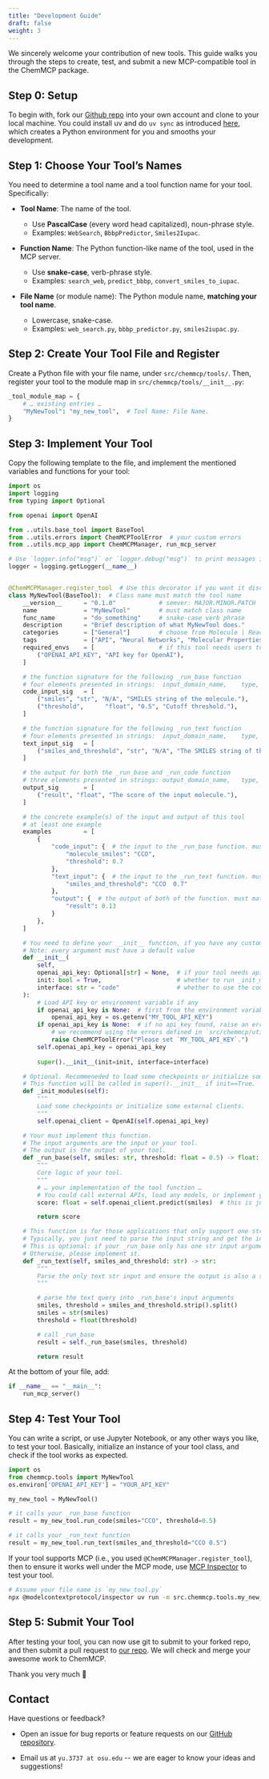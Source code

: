 ```yaml
---
title: "Development Guide"
draft: false
weight: 3
---
```




We sincerely welcome your contribution of new tools. This guide walks you through the steps to create, test, and submit a new MCP-compatible tool in the ChemMCP package.

## Step 0: Setup

To begin with, fork our [Github repo](https://github.com/OSU-NLP-Group/ChemMCP) into your own account and clone to your local machine. You could install uv and do `uv sync` as introduced [here](/get-started/#quick-setup), which creates a Python environment for you and smooths your development.

## Step 1: Choose Your Tool’s Names

You need to determine a tool name and a tool function name for your tool. Specifically:

- **Tool Name**: The name of the tool.

  - Use **PascalCase** (every word head capitalized), noun-phrase style. 
  - Examples: `WebSearch`, `BbbpPredictor`, `Smiles2Iupac`.

- **Function Name**: The Python function-like name of the tool, used in the MCP server.

  - Use **snake-case**, verb-phrase style.
  - Examples: `search_web`, `predict_bbbp`, `convert_smiles_to_iupac`.

- **File Name** (or module name): The Python module name, **matching your tool name**.
  - Lowercase, snake-case.
  - Examples: `web_search.py`, `bbbp_predictor.py`, `smiles2iupac.py`.

## Step 2: Create Your Tool File and Register

Create a Python file with your file name, under `src/chemmcp/tools/`. Then, register your tool to the module map in `src/chemmcp/tools/__init__.py`:

```python
_tool_module_map = {
    # … existing entries …
    "MyNewTool": "my_new_tool",  # Tool Name: File Name.
}
```

## Step 3: Implement Your Tool

Copy the following template to the file, and implement the mentioned variables and functions for your tool:

```python
import os
import logging
from typing import Optional

from openai import OpenAI

from ..utils.base_tool import BaseTool
from ..utils.errors import ChemMCPToolError  # your custom errors
from ..utils.mcp_app import ChemMCPManager, run_mcp_server

# Use `logger.info("msg")` or `logger.debug("msg")` to print messages if neceesary, instead of `print`.
logger = logging.getLogger(__name__)  


@ChemMCPManager.register_tool  # Use this decorator if you want it discoverable in MCP mode
class MyNewTool(BaseTool):  # Class name must match the tool name
    __version__      = "0.1.0"            # semver: MAJOR.MINOR.PATCH
    name             = "MyNewTool"        # must match class name
    func_name        = "do_something"     # snake-case verb phrase
    description      = "Brief description of what MyNewTool does."
    categories       = ["General"]        # choose from Molecule | Reaction | General
    tags             = ["API", "Neural Networks", "Molecular Properties", "LLMs"]  # keywords for this tool
    required_envs    = [                  # if this tool needs users to set API keys or any environment variables; otherwise, leave it an empty list
        ("OPENAI_API_KEY", "API key for OpenAI"),
    ]

    # the function signature for the following _run_base function
    # four elements presented in strings:  input_domain_name,    type,   default value ("N/A" if no default),   the description of this input
    code_input_sig   = [
        ("smiles", "str", "N/A", "SMILES string of the molecule."),
        ("threshold",      "float", "0.5", "Cutoff threshold."),
    ]

    # the function signature for the following _run_text function
    # four elements presented in strings:  input_domain_name,    type,   default value ("N/A" if no default),   the description of this input
    text_input_sig   = [
        ("smiles_and_threshold", "str", "N/A", "The SMILES string of the moledule and the cutoff threshold, separated by a space."),
    ]

    # the output for both the _run_base and _run_code function
    # three elements presented in strings: output_domain_name,   type,   the description of the output
    output_sig       = [
        ("result", "float", "The score of the input molecule."),
    ]

    # the concrete example(s) of the input and output of this tool
    # at least one example
    examples         = [
        {
            "code_input": {  # the input to the _run_base function. must match your defined `code_input_sig`
                "molecule_smiles": "CCO",
                "threshold": 0.7
            },
            "text_input": {  # the input to the _run_text function. must match your defined `text_input_sig`
                "smiles_and_threshold": "CCO  0.7"
            },
            "output": {  # the output of both of the function. must match your defined `output_sig`
                "result": 0.13
            }
        },
    ]

    # You need to define your __init__ function, if you have any customized settings for this tool
    # Note: every argument must have a default value
    def __init__(
        self,
        openai_api_key: Optional[str] = None,  # if your tool needs api_keys or any envs
        init: bool = True,                     # whether to run _init_modules. must have, just put this line
        interface: str = "code"                # whether to use the code interface or text interface. must have, just put this line
    ):
        # Load API key or environment variable if any
        if openai_api_key is None:  # first from the environment variables
            openai_api_key = os.getenv("MY_TOOL_API_KEY")
        if openai_api_key is None:  # if no api_key found, raise an error
            # we recommend using the errors defined in `src/chemmcp/utils/errors.py`
            raise ChemMCPToolError("Please set `MY_TOOL_API_KEY`.")
        self.openai_api_key = openai_api_key
        
        super().__init__(init=init, interface=interface)

    # Optional. Recommeneded to load some checkpoints or initialize some external clients here.
    # This function will be called in super().__init__ if init==True.
    def _init_modules(self):
        """
        Load some checkpoints or initialize some external clients.
        """
        self.openai_client = OpenAI(self.openai_api_key)

    # Your must implement this function.
    # The input arguments are the input or your tool.
    # The output is the output of your tool.
    def _run_base(self, smiles: str, threshold: float = 0.5) -> float:
        """
        Core logic of your tool.
        """
        # … your implementation of the tool function …
        # You could call external APIs, load any models, or implement your own algorithms.
        score: float = self.openai_client.predict(smiles)  # this is just a simplified example

        return score

    # This function is for those applications that only support one string as the input.
    # Typically, you just need to parse the input string and get the inputs to the _run_base function, then call _run_base.
    # This is optional: if your _run_base only has one str input argument, then you don't need to manually implement this -- ChemMCP will do it for you.
    # Otherwise, please implement it.
    def _run_text(self, smiles_and_threshold: str) -> str:
        """
        Parse the only text str input and ensure the output is also a str.
        """

        # parse the text query into _run_base's input arguments
        smiles, threshold = smiles_and_threshold.strip().split()
        smiles = str(smiles)
        threshold = float(threshold)

        # call _run_base
        result = self._run_base(smiles, threshold)

        return result
```

At the bottom of your file, add:

```python
if __name__ == "__main__":
    run_mcp_server()
```

## Step 4: Test Your Tool

You can write a script, or use Jupyter Notebook, or any other ways you like, to test your tool. Basically, initialize an instance of your tool class, and check if the tool works as expected.

```python
import os
from chemmcp.tools import MyNewTool
os.environ['OPENAI_API_KEY'] = "YOUR_API_KEY"

my_new_tool = MyNewTool()

# it calls your _run_base function
result = my_new_tool.run_code(smiles="CCO", threshold=0.5)

# it calls your _run_text function
result = my_new_tool.run_text(smiles_and_threshold="CCO 0.5")
```

If your tool supports MCP (i.e., you used `@ChemMCPManager.register_tool`), then to ensure it works well under the MCP mode, use [MCP Inspector](https://github.com/modelcontextprotocol/inspector) to test your tool.
```bash
# Assume your file name is `my_new_tool.py`
npx @modelcontextprotocol/inspector uv run -m src.chemmcp.tools.my_new_tool
```

## Step 5: Submit Your Tool

After testing your tool, you can now use git to submit to your forked repo, and then submit a pull request to [our repo](https://github.com/OSU-NLP-Group/ChemMCP). We will check and merge your awesome work to ChemMCP.

Thank you very much 🥰


## Contact

Have questions or feedback?
- Open an issue for bug reports or feature requests on our [GitHub repository](https://github.com/OSU-NLP-Group/ChemMCP).

- Email us at `yu.3737 at osu.edu` -- we are eager to know your ideas and suggestions!
